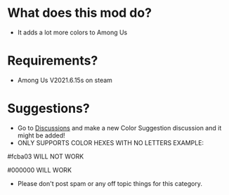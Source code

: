 # What does this mod do?
+ It adds a lot more colors to Among Us

# Requirements?

+ Among Us V2021.6.15s on steam

# Suggestions?
+ Go to [Discussions](https://github.com/MODDED-OFFICIAL/extracolors/discussions) and make a new 
Color Suggestion discussion and it might be added!
+ ONLY SUPPORTS COLOR HEXES WITH NO LETTERS EXAMPLE:

#fcba03 WILL NOT WORK

#000000 WILL WORK

+ Please don't post spam or any off topic things for this category.
